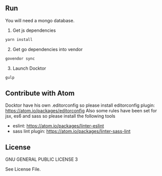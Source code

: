 ## Run
You will need a mongo database.

1. Get js dependencies
```bash
yarn install
```

2. Get go dependencies into vendor
```bash
govendor sync
```

3. Launch Docktor
```bash
gulp
```

## Contribute with Atom
Docktor have his own .editorconfig so please install editorconfig plugin: https://atom.io/packages/editorconfig
Also some rules have been set for jsx, es6 and sass so please install the following tools
- eslint: https://atom.io/packages/linter-eslint
- sass lint plugin: https://atom.io/packages/linter-sass-lint

## License
GNU GENERAL PUBLIC LICENSE 3

See License File.
